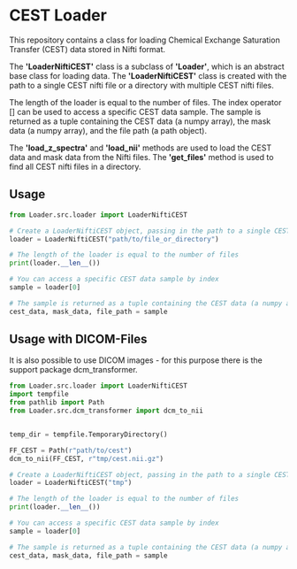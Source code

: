 # CEST Loader

This repository contains a class for loading Chemical Exchange Saturation Transfer (CEST) data stored in Nifti format.

The **'LoaderNiftiCEST'** class is a subclass of **'Loader'**, which is an abstract base class for loading data. The **'LoaderNiftiCEST'** class is created with the path to a single CEST nifti file or a directory with multiple CEST nifti files.

The length of the loader is equal to the number of files. The index operator [] can be used to access a specific CEST data sample. The sample is returned as a tuple containing the CEST data (a numpy array), the mask data (a numpy array), and the file path (a path object).

The **'load_z_spectra'** and **'load_nii'** methods are used to load the CEST data and mask data from the Nifti files. The **'get_files'** method is used to find all CEST nifti files in a directory.


## Usage

````python
from Loader.src.loader import LoaderNiftiCEST

# Create a LoaderNiftiCEST object, passing in the path to a single CEST Nifti file or a directory containing multiple CEST Nifti files
loader = LoaderNiftiCEST("path/to/file_or_directory")

# The length of the loader is equal to the number of files
print(loader.__len__())

# You can access a specific CEST data sample by index
sample = loader[0]

# The sample is returned as a tuple containing the CEST data (a numpy array), the mask data (a numpy array), and the file path (a Path object)
cest_data, mask_data, file_path = sample
````

## Usage with DICOM-Files

It is also possible to use DICOM images - for this purpose there is the support package dcm_transformer.

````python
from Loader.src.loader import LoaderNiftiCEST
import tempfile
from pathlib import Path
from Loader.src.dcm_transformer import dcm_to_nii


temp_dir = tempfile.TemporaryDirectory()

FF_CEST = Path(r"path/to/cest")
dcm_to_nii(FF_CEST, r"tmp/cest.nii.gz")

# Create a LoaderNiftiCEST object, passing in the path to a single CEST Nifti file or a directory containing multiple CEST Nifti files
loader = LoaderNiftiCEST("tmp")

# The length of the loader is equal to the number of files
print(loader.__len__())

# You can access a specific CEST data sample by index
sample = loader[0]

# The sample is returned as a tuple containing the CEST data (a numpy array), the mask data (a numpy array), and the file path (a Path object)
cest_data, mask_data, file_path = sample
````